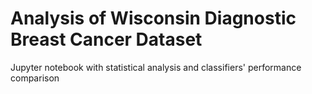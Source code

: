 # Analysis of Wisconsin Diagnostic Breast Cancer Dataset
Jupyter notebook with statistical analysis and classifiers' performance comparison
